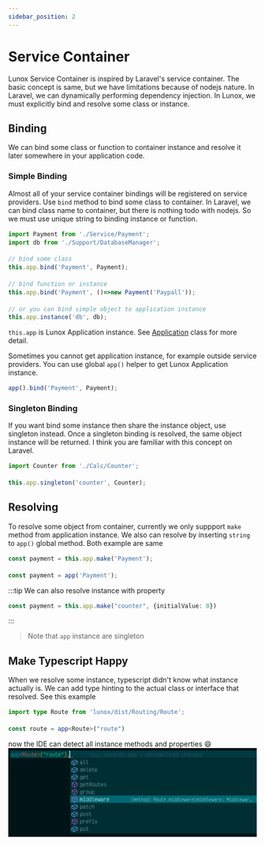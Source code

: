 ```yaml
---
sidebar_position: 2
---
```


# Service Container
Lunox Service Container is inspired by Laravel's service container. The basic concept is same, but we have limitations because of nodejs nature. In Laravel, we can dynamically performing dependency injection. In Lunox, we must explicitly bind and resolve some class or instance.
## Binding
We can bind some class or function to container instance and resolve it later somewhere in your application code.
### Simple Binding
Almost all of your service container bindings will be registered on service providers. Use `bind` method to bind some class to container. In Laravel, we can bind class name to container, but there is nothing todo with nodejs. So we must use unique string to binding instance or function.
```ts
import Payment from './Service/Payment';
import db from './Support/DatabaseManager';

// bind some class
this.app.bind('Payment', Payment);

// bind function or instance
this.app.bind('Payment', ()=>new Payment('Paypall'));

// or you can bind simple object to application instance
this.app.instance('db', db);
```
`this.app` is Lunox Application instance. See [Application](https://github.com/kodepintar/lunox-framework/blob/main/src/Foundation/Application.ts) class for more detail.

Sometimes you cannot get application instance, for example outside service providers. You can use global `app()` helper to get Lunox Application instance.
```ts
app().bind('Payment', Payment);
```
### Singleton Binding
If you want bind some instance then share the instance object, use singleton instead. Once a singleton binding is resolved, the same object instance will be returned. I think you are familiar with this concept on Laravel.

```ts
import Counter from './Calc/Counter';

this.app.singleton('counter', Counter);
```

## Resolving
To resolve some object from container, currently we only suppport `make` method from application instance. We also can resolve by inserting `string` to `app()` global method. Both example are same
```ts
const payment = this.app.make('Payment');

const payment = app('Payment');
```
:::tip
We can also resolve instance with property
```ts
const payment = this.app.make("counter", {initialValue: 0})
```
:::
> Note that `app` instance are singleton

## Make Typescript Happy
When we resolve some instance, typescript didn't know what instance actually is. We can add type hinting to the actual class or interface that resolved. See this example
```ts
import type Route from 'lunox/dist/Routing/Route';

const route = app<Route>("route")
```
now the IDE can detect all instance methods and properties :smile:
![typescript is happy](./resolving.png "Typescript is happy now")